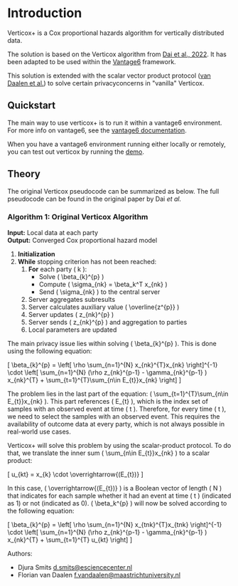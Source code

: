 # Introduction

Verticox+ is a Cox proportional hazards algorithm for vertically distributed data.

The solution is based on the Verticox algorithm from
[Dai et al., 2022](https://ieeexplore.ieee.org/document/9076318). It has been adapted to be used
within the [Vantage6](https://vantage6.ai) framework.

This solution is extended with the scalar vector product protocol
([van Daalen et al.](https://doi.org/10.48550/arXiv.2112.09436)) to solve certain privacyconcerns in
"vanilla" Verticox.

## Quickstart
The main way to use verticox+ is to run it within a vantage6 environment. For more info on vantage6, 
see the [vantage6 documentation](https://docs.vantage6.ai/).

When you have a vantage6 environment running either locally or remotely, you can test out verticox
by running the [demo](demo.md).

## Theory

The original Verticox pseudocode can be summarized as below.
The full pseudocode can be found in the original paper by Dai *et al.*

### Algorithm 1: Original Verticox Algorithm

**Input:** Local data at each party  
**Output:** Converged Cox proportional hazard model

1. **Initialization**
2. **While** stopping criterion has not been reached:
    1. **For** each party \( k \):
        - Solve \( \beta_{k}^{p} \)
        - Compute \( \sigma_{nk} = \beta_k^T x_{nk} \)
        - Send \( \sigma_{nk} \) to the central server
    2. Server aggregates subresults
    3. Server calculates auxiliary value \( \overline{z^{p}} \)
    4. Server updates \( z_{nk}^{p} \)
    5. Server sends \( z_{nk}^{p} \) and aggregation to parties
    6. Local parameters are updated

The main privacy issue lies within solving \( \beta_{k}^{p} \). This is done using the following
equation:

\[
\beta_{k}^{p} = \left[ \rho \sum_{n=1}^{N} x_{nk}^{T}x_{nk} \right]^{-1} \cdot
\left[ \sum_{n=1}^{N} (\rho z_{nk}^{p-1} - \gamma_{nk}^{p-1} ) x_{nk}^{T} + \sum_{t=1}^{T}\sum_{n\in E_{t}}x_{nk} \right]
\]

The problem lies in the last part of the equation: \( \sum_{t=1}^{T}\sum_{n\in E_{t}}x_{nk} \). This
part references \( E_{t} \), which is the index set of samples with an observed event at time \(
t \). Therefore, for every time \( t \), we need to select the samples with an observed event. This
requires the availability of outcome data at every party, which is not always possible in real-world
use cases.

Verticox+ will solve this problem by using the scalar-product protocol. To do that, we translate the
inner sum \( \sum_{n\in E_{t}}x_{nk} \) to a scalar product:

\[
u_{kt} = x_{k} \cdot \overrightarrow{(E_{t})}
\]

In this case, \( \overrightarrow{(E_{t})} \) is a Boolean vector of length \( N \) that indicates
for each sample whether it had an event at time \( t \) (indicated as 1) or not (indicated as 0). \(
\beta_k^{p} \) will now be solved according to the following equation:

\[
\beta_{k}^{p} = \left[ \rho \sum_{n=1}^{N} x_{tnk}^{T}x_{tnk} \right]^{-1}
\cdot
\left[ \sum_{n=1}^{N} (\rho z_{nk}^{p-1} - \gamma_{nk}^{p-1} ) x_{nk}^{T} + \sum_{t=1}^{T} u_{kt} \right]
\]

Authors:

- Djura Smits <d.smits@esciencecenter.nl>
- Florian van Daalen <f.vandaalen@maastrichtuniversity.nl>